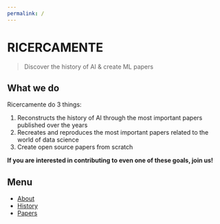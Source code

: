 ```yaml
---
permalink: /
---
```

# **RICERCAMENTE**
> Discover the history of AI & create ML papers 

## What we do

Ricercamente do 3 things:
1. Reconstructs the history of AI through the most important papers published over the years
2. Recreates and reproduces the most important papers related to the world of data science
3. Create open source papers from scratch

**If you are interested in contributing to even one of these goals, join us!**

## Menu

- [About](https://github.com/EdoPedrocchi/RicercaMente)
- [History](History.md)
- [Papers](Projects/Papers.md)

